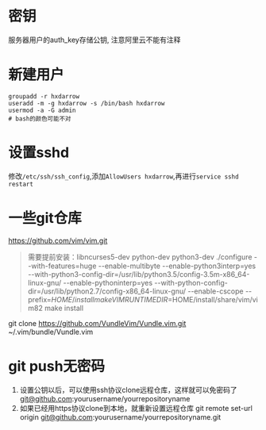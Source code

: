# 密钥
服务器用户的auth\_key存储公钥, 注意阿里云不能有注释

# 新建用户
```shell
groupadd -r hxdarrow
useradd -m -g hxdarrow -s /bin/bash hxdarrow
usermod -a -G admin
# bash的颜色可能不对
```

# 设置sshd
修改`/etc/ssh/ssh_config`,添加`AllowUsers hxdarrow`,再进行`service sshd restart`

# 一些git仓库
https://github.com/vim/vim.git
> 需要提前安装：libncurses5-dev python-dev python3-dev
> ./configure --with-features=huge --enable-multibyte --enable-python3interp=yes --with-python3-config-dir=/usr/lib/python3.5/config-3.5m-x86\_64-linux-gnu/ --enable-pythoninterp=yes --with-python-config-dir=/usr/lib/python2.7/config-x86\_64-linux-gnu/ --enable-cscope --prefix=$HOME/install
> make VIMRUNTIMEDIR=$HOME/install/share/vim/vim82
> make install

git clone https://github.com/VundleVim/Vundle.vim.git ~/.vim/bundle/Vundle.vim


# git push无密码
1. 设置公钥以后，可以使用ssh协议clone远程仓库，这样就可以免密码了
	git@github.com:yourusername/yourrepositoryname
2. 如果已经用https协议clone到本地，就重新设置远程仓库
	git remote set-url origin git@github.com:yourusername/yourrepositoryname.git

